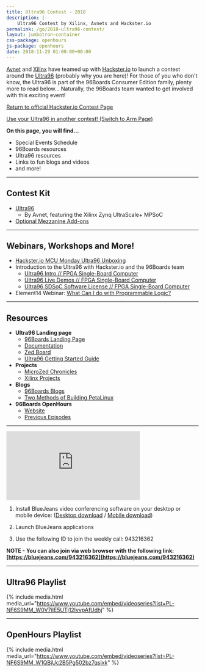 ```yaml
---
title: Ultra96 Contest - 2018
description: |-
    Ultra96 Contest by Xilinx, Avnets and Hackster.io
permalink: /go/2018-ultra96-contest/
layout: jumbotron-container
css-package: openhours
js-package: openhours
date: 2018-11-29 01:00:00+00:00
---
```


<div class="col-md-6" markdown="1">

[Avnet](https://www.avnet.com/wps/portal/us/) and [Xilinx](https://www.xilinx.com/) have teamed up with [Hackster.io](https://www.hackster.io/) to launch a contest around the [Ultra96](/product/ultra96/) (probably why you are here)! For those of you who don't know, the Ultra96 is part of the 96Boards Consumer Edition family, plenty more to read below... Naturally, the 96Boards team wanted to get involved with this exciting event!

<a href="https://www.hackster.io/contests/ultra96" class="btn blog-read-more-btn center-block">Return to official Hackster.io Contest Page</a>

<a href="https://www.96boards.org/go/2018-arm-contest/" class="btn blog-read-more-btn center-block">Use your Ultra96 in another contest! (Switch to Arm Page)</a>

**On this page, you will find...**

- Special Events Schedule
- 96Boards resources
- Ultra96 resources
- Links to fun blogs and videos
- and more!

***

## Contest Kit

- [Ultra96](/product/ultra96/)
   - By Avnet, featuring the Xilinx Zynq UltraScale+ MPSoC
- [Optional Mezzanine Add-ons](/products/mezzanine/)

***

## Webinars, Workshops and More!

- [Hackster.io MCU Monday Ultra96 Unboxing](https://youtu.be/QA90ClbP4EM)
- Introduction to the Ultra96 with Hackster.io and the 96Boards team
   - [Ultra96 Intro // FPGA Single-Board Computer](https://youtu.be/fVR_YB0qnBQ)
   - [Ultra96 Live Demos // FPGA Single-Board Computer](https://youtu.be/MoCFhOiGj6c)
   - [Ultra96 SDSoC Software License // FPGA Single-Board Computer](https://youtu.be/pdXdKK14xfo)
- Element14 Webinar: [What Can I do with Programmable Logic?](https://www.element14.com/community/docs/DOC-90581/l/webinar-recording-what-can-i-do-with-programmable-logic)

***

## Resources

- **Ultra96 Landing page**
   - [96Boards Landing Page](/product/ultra96/)
   - [Documentation](https://github.com/96boards/documentation)
   - [Zed Board](http://zedboard.org/product/ultra96)
   - [Ultra96 Getting Started Guide](http://zedboard.org/sites/default/files/documentations/Ultra96-GSG-v1_0.pdf)
- **Projects**
   - [MicroZed Chronicles](http://www.microzedchronicles.com/)
   - [Xilinx Projects](https://www.hackster.io/xilinx/projects)
- **Blogs**
   - [96Boards Blogs](/blog/)
   - [Two Methods of Building PetaLinux](https://www.hackster.io/adam-taylor/two-methods-of-building-petalinux-for-the-ultra96-77c8e0)
- **96Boards OpenHours**
   - [Website](/openhours/)
   - [Previous Episodes](https://www.youtube.com/playlist?list=PL-NF6S9MM_W1QBjUc2B5Pg502bz7qslxk)

***

</div>
<div class="col-md-6">
<div class="openhours-panel" markdown="1" id="openhours-panel">

<iframe width="350" height="180" src="https://w2.countingdownto.com/2217783" frameborder="0"></iframe>

1) Install BlueJeans video conferencing software on your desktop or mobile device: ([Desktop download](https://www.bluejeans.com/downloads) / [Mobile download](https://www.bluejeans.com/downloads#mobile-tablet))

2) Launch BlueJeans applications

3) Use the following ID to join the weekly call: 943216362

**NOTE - You can also join via web browser with the following link: [https://bluejeans.com/943216362](https://bluejeans.com/943216362)**

***

## Ultra96 Playlist

{% include media.html media_url="https://www.youtube.com/embed/videoseries?list=PL-NF6S9MM_W0V7iIE5UTj12IvvpAfUdhj" %}

***

## OpenHours Playlist

{% include media.html media_url="https://www.youtube.com/embed/videoseries?list=PL-NF6S9MM_W1QBjUc2B5Pg502bz7qslxk" %}

</div>
</div>
